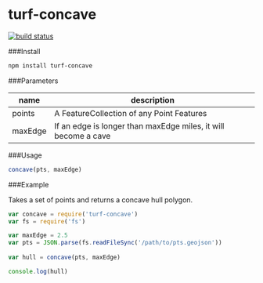 turf-concave
===============
[![build status](https://secure.travis-ci.org/Turfjs/turf-concave.png)](http://travis-ci.org/Turfjs/turf-concave)

###Install

```sh
npm install turf-concave
```

###Parameters

|name|description|
|---|---|
|points|A FeatureCollection of any Point Features|
|maxEdge|If an edge is longer than maxEdge miles, it will become a cave|

###Usage

```js
concave(pts, maxEdge)
```

###Example

Takes a set of points and returns a concave hull polygon.

```js
var concave = require('turf-concave')
var fs = require('fs')

var maxEdge = 2.5
var pts = JSON.parse(fs.readFileSync('/path/to/pts.geojson'))
  
var hull = concave(pts, maxEdge)

console.log(hull)
```